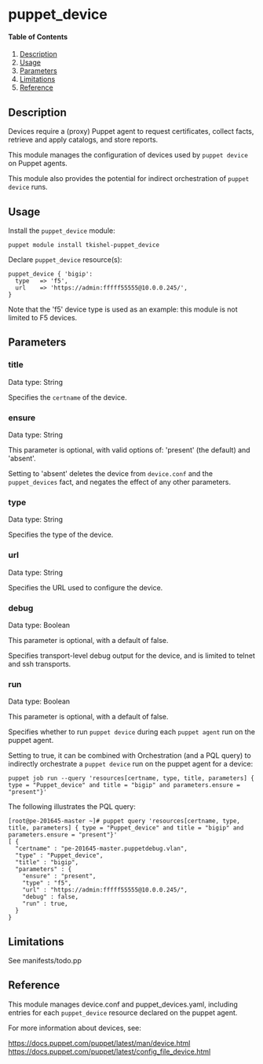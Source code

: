 # puppet_device

#### Table of Contents

1. [Description](#description)
1. [Usage](#usage)
1. [Parameters](#parameters)
1. [Limitations](#limitations)
1. [Reference](#reference)

## Description

Devices require a (proxy) Puppet agent to request certificates, collect facts, retrieve and apply catalogs, and store reports.

This module manages the configuration of devices used by `puppet device` on Puppet agents.

This module also provides the potential for indirect orchestration of `puppet device` runs.

## Usage

Install the `puppet_device` module:

~~~
puppet module install tkishel-puppet_device
~~~

Declare `puppet_device` resource(s):

~~~
puppet_device { 'bigip':
  type   => 'f5',
  url    => 'https://admin:fffff55555@10.0.0.245/',
}
~~~

Note that the 'f5' device type is used as an example: this module is not limited to F5 devices.

## Parameters

### title

Data type: String

Specifies the `certname` of the device.

### ensure

Data type: String

This parameter is optional, with valid options of: 'present' (the default) and 'absent'.

Setting to 'absent' deletes the device from `device.conf` and the `puppet_devices` fact, and negates the effect of any other parameters.

### type

Data type: String

Specifies the type of the device.

### url

Data type: String

Specifies the URL used to configure the device.

### debug

Data type: Boolean

This parameter is optional, with a default of false.

Specifies transport-level debug output for the device, and is limited to telnet and ssh transports.

### run

Data type: Boolean

This parameter is optional, with a default of false.

Specifies whether to run `puppet device` during each `puppet agent` run on the puppet agent.

Setting to true, it can be combined with Orchestration (and a PQL query) to indirectly orchestrate a `puppet device` run on the puppet agent for a device:

~~~
puppet job run --query 'resources[certname, type, title, parameters] { type = "Puppet_device" and title = "bigip" and parameters.ensure = "present"}'
~~~

The following illustrates the PQL query:

~~~
[root@pe-201645-master ~]# puppet query 'resources[certname, type, title, parameters] { type = "Puppet_device" and title = "bigip" and parameters.ensure = "present"}'
[ {
  "certname" : "pe-201645-master.puppetdebug.vlan",
  "type" : "Puppet_device",
  "title" : "bigip",
  "parameters" : {
    "ensure" : "present",
    "type" : "f5",
    "url" : "https://admin:fffff55555@10.0.0.245/",
    "debug" : false,
    "run" : true,
  }
}
~~~

## Limitations

See manifests/todo.pp

## Reference

This module manages device.conf and puppet_devices.yaml, including entries for each `puppet_device` resource declared on the puppet agent.

For more information about devices, see:

https://docs.puppet.com/puppet/latest/man/device.html
https://docs.puppet.com/puppet/latest/config_file_device.html
